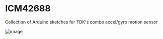 # ICM42688
Collection of Arduino sketches for TDK's combo accel/gyro motion sensor




![image](https://user-images.githubusercontent.com/6698410/149679962-022c7f2d-b55f-4f43-938d-be3684454ed9.jpg)
